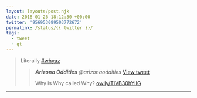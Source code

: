 ```yaml
---
layout: layouts/post.njk
date: 2018-01-26 18:12:50 +00:00
twitter: '956953089503772672'
permalink: /status/{{ twitter }}/
tags: 
  - tweet
  - qt
---
```


> Literally [#whyaz](https://twitter.com/hashtag/whyaz) 
> 
> > <cite>**Arizona Oddities** @arizonaoddities</cite> [View tweet](https://twitter.com/arizonaoddities/status/956942410516443136)
> > 
> > Why is Why called Why? [ow.ly/TIVB30hYIIG](http://ow.ly/TIVB30hYIIG)

---
